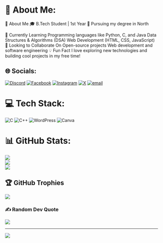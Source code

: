 # 💫 About Me:
🚀 About Me
🎓 B.Tech Student | 1st Year
📍 Pursuing my degree in North

🌱 Currently Learning
Programming languages like Python, C, and Java
Data Structures & Algorithms (DSA)
Web Development (HTML, CSS, JavaScript)
🤝 Looking to Collaborate On
Open-source projects
Web development and software engineering
💡 Fun Fact
I love exploring new technologies and building cool projects in my free time!


## 🌐 Socials:
[![Discord](https://img.shields.io/badge/Discord-%237289DA.svg?logo=discord&logoColor=white)](https://discord.gg/nikhildhuria01) [![Facebook](https://img.shields.io/badge/Facebook-%231877F2.svg?logo=Facebook&logoColor=white)](https://facebook.com/NikhilDhuria) [![Instagram](https://img.shields.io/badge/Instagram-%23E4405F.svg?logo=Instagram&logoColor=white)](https://instagram.com/nikhildhuria01) [![X](https://img.shields.io/badge/X-black.svg?logo=X&logoColor=white)](https://x.com/NikhilDhuria01) [![email](https://img.shields.io/badge/Email-D14836?logo=gmail&logoColor=white)](mailto:nikhildhuria01@gmail.com) 

# 💻 Tech Stack:
![C](https://img.shields.io/badge/c-%2300599C.svg?style=for-the-badge&logo=c&logoColor=white) ![C++](https://img.shields.io/badge/c++-%2300599C.svg?style=for-the-badge&logo=c%2B%2B&logoColor=white) ![WordPress](https://img.shields.io/badge/WordPress-%23117AC9.svg?style=for-the-badge&logo=WordPress&logoColor=white) ![Canva](https://img.shields.io/badge/Canva-%2300C4CC.svg?style=for-the-badge&logo=Canva&logoColor=white)
# 📊 GitHub Stats:
![](https://github-readme-stats.vercel.app/api?username=Nikhildhuria01&theme=dark&hide_border=false&include_all_commits=false&count_private=false)<br/>
![](https://github-readme-streak-stats.herokuapp.com/?user=Nikhildhuria01&theme=dark&hide_border=false)<br/>
![](https://github-readme-stats.vercel.app/api/top-langs/?username=Nikhildhuria01&theme=dark&hide_border=false&include_all_commits=false&count_private=false&layout=compact)

## 🏆 GitHub Trophies
![](https://github-profile-trophy.vercel.app/?username=Nikhildhuria01&theme=radical&no-frame=false&no-bg=false&margin-w=4)

### ✍️ Random Dev Quote
![](https://quotes-github-readme.vercel.app/api?type=horizontal&theme=radical)

---
[![](https://visitcount.itsvg.in/api?id=Nikhildhuria01&icon=9&color=10)](https://visitcount.itsvg.in)

<!-- Proudly created with GPRM ( https://gprm.itsvg.in ) -->

